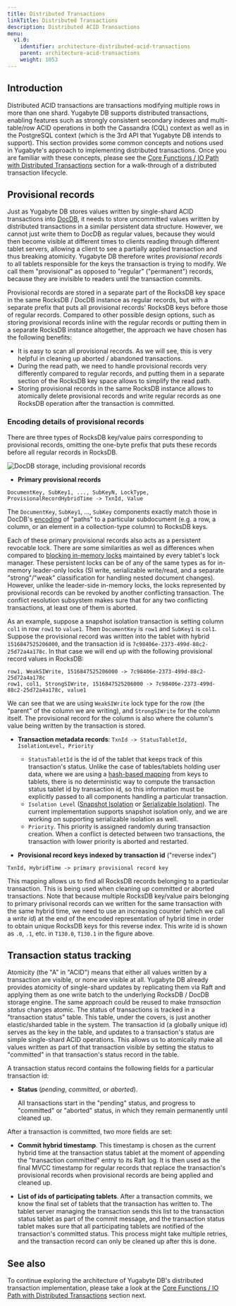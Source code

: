 ```yaml
---
title: Distributed Transactions
linkTitle: Distributed Transactions
description: Distributed ACID Transactions
menu:
  v1.0:
    identifier: architecture-distributed-acid-transactions
    parent: architecture-acid-transactions
    weight: 1053
---
```


## Introduction

Distributed ACID transactions are transactions modifying multiple rows in more than one shard.
Yugabyte DB supports distributed transactions, enabling features such as strongly consistent
secondary indexes and multi-table/row ACID operations in both the Cassandra (CQL) context as well as
in the PostgreSQL context (which is the 3rd API that Yugabyte DB intends to support). This section
provides some common concepts and notions used in Yugabyte's approach to implementing distributed
transactions.  Once you are familiar with these concepts, please see the [Core Functions / IO Path
with Distributed Transactions](../transactional-io-path/) section for a
walk-through of a distributed transaction lifecycle.

## Provisional records

Just as Yugabyte DB stores values written by single-shard ACID transactions into
[DocDB](../../concepts/persistence/), it needs to store uncommitted values written by
distributed transactions in a similar persistent data structure. However, we cannot just write them
to DocDB as regular values, because they would then become visible at different times to clients
reading through different tablet servers, allowing a client to see a partially applied transaction
and thus breaking atomicity.  Yugabyte DB therefore writes *provisional records* to all tablets
responsible for the keys the transaction is trying to modify. We call them "provisional" as opposed
to "regular" ("permanent") records, because they are invisible to readers until the transaction
commits.

Provisional records are stored in a separate part of the RocksDB key space in the same RocksDB /
DocDB instance as regular records, but with a separate prefix that puts all provisional records'
RocksDB keys before those of regular records. Compared to other possible design options, such as
storing provisional records inline with the regular records or putting them in a separate RocksDB
instance altogether, the approach we have chosen has the following benefits:

  - It is easy to scan all provisional records. As we will see, this is very helpful in cleaning up
    aborted / abandoned transactions.
  - During the read path, we need to handle provisional records very differently compared to regular
    records, and putting them in a separate section of the RocksDB key space allows to simplify the
    read path.
  - Storing provisional records in the same RocksDB instance allows to atomically delete provisional
    records and write regular records as one RocksDB operation after the transaction is committed.

### Encoding details of provisional records

There are three types of RocksDB key/value pairs corresponding to provisional records, omitting
the one-byte prefix that puts these records before all regular records in RocksDB.

![DocDB storage, including provisional records](/images/architecture/txn/provisional_record_storage.svg)

  * **Primary provisional records**

  ```
  DocumentKey, SubKey1, ..., SubKeyN, LockType, ProvisionalRecordHybridTime -> TxnId, Value
  ```

  The `DocumentKey`, `SubKey1`, ..., `SubKey` components exactly match those in DocDB's
  [encoding](../../concepts/persistence/#mapping-documents-to-key-value-store) of "paths" to
  a particular subdocument (e.g. a row, a column, or an element in a collection-type column) to
  RocksDB keys.

  Each of these primary provisional records also acts as a persistent revocable lock. There are some
  similarities as well as differences when compared to [blocking in-memory
  locks](../isolation-levels/) maintained by every tablet's lock
  manager. These persistent locks can be of any of the same types as for in-memory leader-only locks
  (SI write, serializable write/read, and a separate "strong"/"weak" classification for handling
  nested document changes).  However, unlike the leader-side in-memory locks, the locks represented
  by provisional records can be revoked by another conflicting transaction.  The conflict resolution
  subsystem makes sure that for any two conflicting transactions, at least one of them is aborted.

  As an example, suppose a snapshot isolation transaction is setting column `col1` in row `row1` to
  `value1`. Then `DocumentKey` is `row1` and `SubKey1` is `col1`. Suppose the provisional record was
  written into the tablet with hybrid `1516847525206000`, and the transaction id is
  `7c98406e-2373-499d-88c2-25d72a4a178c`. In that case we will end up with the following provisional
  record values in RocksDB:

  ```
  row1, WeakSIWrite, 1516847525206000 -> 7c98406e-2373-499d-88c2-25d72a4a178c
  row1, col1, StrongSIWrite, 1516847525206000 -> 7c98406e-2373-499d-88c2-25d72a4a178c, value1
  ```

  We can see that we are using `WeakSIWrite` lock type for the row (the "parent" of the column we
  are writing), and `StrongSIWrite` for the column itself. The provisional record for the column is
  also where the column's value being written by the transaction is stored.

  * **Transaction metadata records**: `TxnId -> StatusTabletId, IsolationLevel, Priority`
    - `StatusTabletId` is the id of the tablet that keeps track of this transaction's status.
      Unlike the case of tables/tablets holding user data, where we are using a [hash-based
      mapping](../../concepts/sharding/) from keys to tablets, there is no deterministic way
      to compute the transaction status tablet id by transaction id, so this information must be
      explicitly passed to all components handling a particular transaction.
    - `Isolation Level` ([Snapshot Isolation](https://en.wikipedia.org/wiki/Snapshot_isolation) or
      [Serializable Isolation](https://en.wikipedia.org/wiki/Serializability)). The current
      implementation supports snapshot isolation only, and we are working on supporting serializable
      isolation as well.
    - `Priority`. This priority is assigned randomly during transaction creation. When a conflict
      is detected between two transactions, the transaction with lower priority is
      aborted and restarted.

  * **Provisional record keys indexed by transaction id** ("reverse index")
```
TxnId, HybridTime -> primary provisional record key
```

  This mapping allows us to find all RocksDB records belonging to a particular transaction.  This is
  being used when cleaning up committed or aborted transactions. Note that because multiple RocksDB
  key/value pairs belonging to primary privisonal records can we written for the same transaction
  with the same hybrid time, we need to use an increasing counter (which we call a *write id*) at
  the end of the encoded representation of hybrid time in order to obtain unique RocksDB keys for
  this reverse index. This write id is shown as `.0`, `.1`, etc. in `T130.0`, `T130.1` in the figure
  above.


## Transaction status tracking

Atomicity (the "A" in "ACID") means that either all values written by a transaction are visible, or
none are visible at all. Yugabyte DB already provides atomicity of single-shard updates by
replicating them via Raft and applying them as one write batch to the underlying RocksDB / DocDB
storage engine. The same approach could be reused to make *transaction status* changes atomic.  The status of transactions is tracked in a "transaction status" table. This table, under the covers, is just another elastic/sharded table in the system. The transaction id (a globally unique id) serves as the key in the table, and updates to a transaction's status are simple single-shard ACID operations. This allows us to atomically make all values written as part of that transaction visible by setting the status to "committed" in that transaction's status record in the table.

A transaction status record contains the following fields for a particular transaction id:

  * **Status** (*pending*, *committed*, or *aborted*).

    All transactions start in the "pending" status, and progress to "committed" or "aborted" status,
    in which they remain permanently until cleaned up.

After a transaction is committed, two more fields are set:

  * **Commit hybrid timestamp**. This timestamp is chosen as the current hybrid time at the
    transaction status tablet at the moment of appending the "transaction committed" entry to its
    Raft log. It is then used as the final MVCC timestamp for regular records that replace the
    transaction's provisional records when provisional records are being applied and cleaned up.

  * **List of ids of participating tablets**. After a transaction commits, we know the final set of
    tablets that the transaction has written to. The tablet server managing the transaction sends
    this list to the transaction status tablet as part of the commit message, and the transaction
    status tablet makes sure that all participating tablets are notified of the transaction's
    committed status. This process might take multiple retries, and the transaction record can only
    be cleaned up after this is done.


## See also

To continue exploring the architecture of Yugabyte DB's distributed transaction implementation,
please take a look at the [Core Functions / IO Path with Distributed Transactions](../transactional-io-path/) section next.
